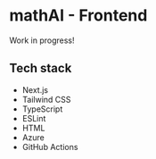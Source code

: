 # mathAI - Frontend

Work in progress!

## Tech stack

- Next.js
- Tailwind CSS
- TypeScript
- ESLint
- HTML
- Azure
- GitHub Actions